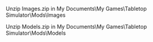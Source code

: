 Unzip Images.zip in My Documents\My Games\Tabletop Simulator\Mods\Images  

Unzip Models.zip in My Documents\My Games\Tabletop Simulator\Mods\Models
